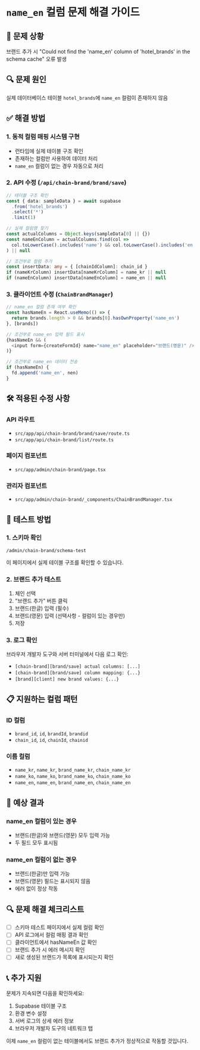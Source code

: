# `name_en` 컬럼 문제 해결 가이드

## 🚨 **문제 상황**
브랜드 추가 시 "Could not find the 'name_en' column of 'hotel_brands' in the schema cache" 오류 발생

## 🔍 **문제 원인**
실제 데이터베이스 테이블 `hotel_brands`에 `name_en` 컬럼이 존재하지 않음

## ✅ **해결 방법**

### 1. **동적 컬럼 매핑 시스템 구현**
- 런타임에 실제 테이블 구조 확인
- 존재하는 컬럼만 사용하여 데이터 처리
- `name_en` 컬럼이 없는 경우 자동으로 처리

### 2. **API 수정 (`/api/chain-brand/brand/save`)**
```typescript
// 테이블 구조 확인
const { data: sampleData } = await supabase
  .from('hotel_brands')
  .select('*')
  .limit(1)

// 실제 컬럼명 찾기
const actualColumns = Object.keys(sampleData[0] || {})
const nameEnColumn = actualColumns.find(col => 
  col.toLowerCase().includes('name') && col.toLowerCase().includes('en')
) || null

// 조건부로 컬럼 추가
const insertData: any = { [chainIdColumn]: chain_id }
if (nameKrColumn) insertData[nameKrColumn] = name_kr || null
if (nameEnColumn) insertData[nameEnColumn] = name_en || null
```

### 3. **클라이언트 수정 (`ChainBrandManager`)**
```typescript
// name_en 컬럼 존재 여부 확인
const hasNameEn = React.useMemo(() => {
  return brands.length > 0 && brands[0].hasOwnProperty('name_en')
}, [brands])

// 조건부로 name_en 입력 필드 표시
{hasNameEn && (
  <input form={createFormId} name="name_en" placeholder="브랜드(영문)" />
)}

// 조건부로 name_en 데이터 전송
if (hasNameEn) {
  fd.append('name_en', nen)
}
```

## 🛠️ **적용된 수정 사항**

### **API 라우트**
- `src/app/api/chain-brand/brand/save/route.ts`
- `src/app/api/chain-brand/list/route.ts`

### **페이지 컴포넌트**
- `src/app/admin/chain-brand/page.tsx`

### **관리자 컴포넌트**
- `src/app/admin/chain-brand/_components/ChainBrandManager.tsx`

## 🔧 **테스트 방법**

### 1. **스키마 확인**
```
/admin/chain-brand/schema-test
```
이 페이지에서 실제 테이블 구조를 확인할 수 있습니다.

### 2. **브랜드 추가 테스트**
1. 체인 선택
2. "브랜드 추가" 버튼 클릭
3. 브랜드(한글) 입력 (필수)
4. 브랜드(영문) 입력 (선택사항 - 컬럼이 있는 경우만)
5. 저장

### 3. **로그 확인**
브라우저 개발자 도구와 서버 터미널에서 다음 로그 확인:
- `[chain-brand][brand/save] actual columns: [...]`
- `[chain-brand][brand/save] column mapping: {...}`
- `[brand][client] new brand values: {...}`

## 📋 **지원하는 컬럼 패턴**

### **ID 컬럼**
- `brand_id`, `id`, `brandId`, `brandid`
- `chain_id`, `id`, `chainId`, `chainid`

### **이름 컬럼**
- `name_kr`, `name_kr`, `brand_name_kr`, `chain_name_kr`
- `name_ko`, `name_ko`, `brand_name_ko`, `chain_name_ko`
- `name_en`, `name_en`, `brand_name_en`, `chain_name_en`

## 🎯 **예상 결과**

### **name_en 컬럼이 있는 경우**
- 브랜드(한글)와 브랜드(영문) 모두 입력 가능
- 두 필드 모두 표시됨

### **name_en 컬럼이 없는 경우**
- 브랜드(한글)만 입력 가능
- 브랜드(영문) 필드는 표시되지 않음
- 에러 없이 정상 작동

## 🔍 **문제 해결 체크리스트**

- [ ] 스키마 테스트 페이지에서 실제 컬럼 확인
- [ ] API 로그에서 컬럼 매핑 결과 확인
- [ ] 클라이언트에서 hasNameEn 값 확인
- [ ] 브랜드 추가 시 에러 메시지 확인
- [ ] 새로 생성된 브랜드가 목록에 표시되는지 확인

## 📞 **추가 지원**

문제가 지속되면 다음을 확인하세요:
1. Supabase 테이블 구조
2. 환경 변수 설정
3. 서버 로그의 상세 에러 정보
4. 브라우저 개발자 도구의 네트워크 탭

이제 `name_en` 컬럼이 없는 테이블에서도 브랜드 추가가 정상적으로 작동할 것입니다.
